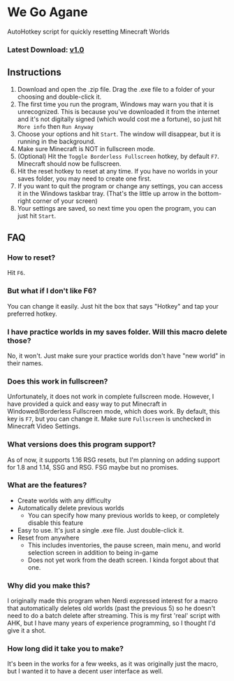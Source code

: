 # We Go Agane
AutoHotkey script for quickly resetting Minecraft Worlds

### Latest Download: [v1.0](https://github.com/digilog-d/we-go-agane/releases)

## Instructions
1. Download and open the .zip file. Drag the .exe file to a folder of your choosing and double-click it.
2. The first time you run the program, Windows may warn you that it is unrecognized. This is because you've downloaded it from the internet and it's not digitally signed (which would cost me a fortune), so just hit ```More info``` then ```Run Anyway```
3. Choose your options and hit ```Start```. The window will disappear, but it is running in the background.
4. Make sure Minecraft is NOT in fullscreen mode.
5. (Optional) Hit the ```Toggle Borderless Fullscreen``` hotkey, by default ```F7```. Minecraft should now be fullscreen.
7. Hit the reset hotkey to reset at any time. If you have no worlds in your saves folder, you may need to create one first.
8. If you want to quit the program or change any settings, you can access it in the Windows taskbar tray. (That's the little up arrow in the bottom-right corner of your screen)
9. Your settings are saved, so next time you open the program, you can just hit ```Start```.

## FAQ

### How to reset?
Hit ```F6```.

### But what if I don't like F6?
You can change it easily. Just hit the box that says "Hotkey" and tap your preferred hotkey.

### I have practice worlds in my saves folder. Will this macro delete those?
No, it won't. Just make sure your practice worlds don't have "new world" in their names.

### Does this work in fullscreen?
Unfortunately, it does not work in complete fullscreen mode. However, I have provided a quick and easy way to put Minecraft in Windowed/Borderless Fullscreen mode, which does work. By default, this key is ```F7```, but you can change it. Make sure ```Fullscreen``` is unchecked in Minecraft Video Settings.

### What versions does this program support?
As of now, it supports 1.16 RSG resets, but I'm planning on adding support for 1.8 and 1.14, SSG and RSG. FSG maybe but no promises.

### What are the features?
- Create worlds with any difficulty
- Automatically delete previous worlds
  - You can specify how many previous worlds to keep, or completely disable this feature
- Easy to use. It's just a single .exe file. Just double-click it.
- Reset from anywhere
  - This includes inventories, the pause screen, main menu, and world selection screen in addition to being in-game
  - Does not yet work from the death screen. I kinda forgot about that one.

### Why did you make this?
I originally made this program when Nerdi expressed interest for a macro that automatically deletes old worlds (past the previous 5) so he doesn't need to do a batch delete after streaming. This is my first 'real' script with AHK, but I have many years of experience programming, so I thought I'd give it a shot.

### How long did it take you to make?
It's been in the works for a few weeks, as it was originally just the macro, but I wanted it to have a decent user interface as well.
